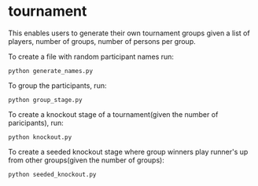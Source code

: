 # tournament

This enables users to generate their own tournament groups given a list of players, number of groups, number of persons per group.

To create a file with random participant names run:
```
python generate_names.py 
```
To group the participants, run:
```
python group_stage.py
```
To create a knockout stage of a tournament(given the number of paricipants), run:
```
python knockout.py
```
To create a seeded knockout stage where group winners play runner's up from other groups(given the number of groups):
```
python seeded_knockout.py
```

